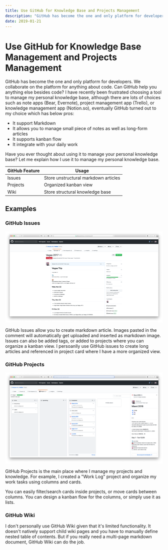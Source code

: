 ```yaml
---
title: Use GitHub for Knowledge Base and Projects Management
description: "GitHub has become the one and only platform for developers. We collaborate on the platform for anything about code. Can GitHub help you anything else besides code? I have recently been frustrated choosing a tool to manage my personal knowledge base, although there are lots of choices such as note apps (Bear, Evernote), project management app (Trello), or knowledge management app (Notion.so), eventually GitHub turned out to my choice which has below pros:"
date: 2019-01-21
---
```


# Use GitHub for Knowledge Base Management and Projects Management

GitHub has become the one and only platform for developers. We collaborate on the platform for anything about code. Can GitHub help you anything else besides code? I have recently been frustrated choosing a tool to manage my personal knowledge base, although there are lots of choices such as note apps (Bear, Evernote), project management app (Trello), or knowledge management app (Notion.so), eventually GitHub turned out to my choice which has below pros:

- It support Markdown
- It allows you to manage small piece of notes as well as long-form articles
- It supports kanban flow
- It integrate with your daily work

Have you ever thought about using it to manage your personal knowledge base? Let me explain how I use it to manage my personal knowledge base.

| GitHub Feature | Usage                                |
| -------------- | ------------------------------------ |
| Issues         | Store unstructural markdown articles |
| Projects       | Organized kanban view                |
| Wiki           | Store structural knowledge base      |

## Examples

### GitHub Issues

![github-issues](./github-issues.png)

GitHub Issues allow you to create markdown article. Images pasted in the comment will automatically get uploaded and inserted as markdown image. Issues can also be added tags, or added to projects where you can organize a kanban view. I persoanlly use GitHub issues to create long articles and referenced in project card where I have a more organized view.

### GitHub Projects

![github-projects](./github-projects.png)

GitHub Projects is the main place where I manage my projects and knowledge. For example, I created a "Work Log" project and organize my work tasks using columns and cards.

You can easily filter/search cards inside projects, or move cards between columns. You can design a kanban flow for the columns, or simply use it as lists.

### GitHub Wiki

I don't personally use GitHub Wiki given that it's limited functionality. It doesn't natively support child wiki pages and you have to manually define nested table of contents. But if you really need a multi-page markdown document, GitHub Wiki can do the job.
